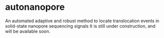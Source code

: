 # autonanopore
An automated adaptive and robust method to locate translocation events in solid-state nanopore sequencing signals 
It is still under construction, and will be available soon.
